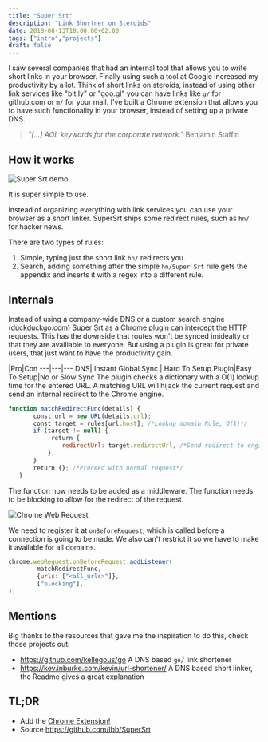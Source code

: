 ```yaml
---
title: "Super Srt"
description: "Link Shortner on Steroids"
date: 2018-08-13T18:00:00+02:00
tags: ["intro","projects"]
draft: false
---
```


I saw several companies that had an internal tool that allows you to write short
links in your browser. Finally using such a tool at Google increased my
productivity by a lot. Think of short links on steroids, instead of using other
link services like "bit.ly" or "goo.gl" you can have links like `g/` for
github.com or `m/` for your mail. I've built a Chrome extension that allows you
to have such functionality in your browser, instead of setting up a private DNS.

> _"[...] AOL keywords for the corporate network."_
> Benjamin Staffin

## How it works

![Super Srt demo](/img/super_srt_demo.gif)

It is super simple to use.

Instead of organizing everything with link services you can use your browser as
a short linker. SuperSrt ships some redirect rules, such as `hn/` for hacker
news.

There are two types of rules:

1. Simple, typing just the short link `hn/` redirects you.
2. Search, adding something after the simple `hn/Super Srt` rule gets the
   appendix and inserts it with a regex into a different rule.

## Internals

Instead of using a company-wide DNS or a custom search engine (duckduckgo.com)
Super Srt as a Chrome plugin can intercept the HTTP requests. This has the
downside that routes won't be synced imidealty or that they are availiable to
everyone. But using a plugin is great for private users, that just want to
have the productivity gain.

 |Pro|Con
---|---|---
DNS| Instant Global Sync | Hard To Setup
Plugin|Easy To Setup|No or Slow Sync
The plugin checks
a dictionary with a O(1) lookup time for the entered URL. A matching URL will
hijack the current request and send an internal redirect to the Chrome engine.

```js
function matchRedirectFunc(details) {
       const url = new URL(details.url);
       const target = rules[url.host]; /*Lookup domain Rule, O(1)*/
       if (target != null) {
            return {
               redirectUrl: target.redirectUrl, /*Send redirect to engine*/
           };
       }
       return {}; /*Proceed with normal request*/
   }
```

The function now needs to be added as a middleware. The function needs to be
blocking to allow for the redirect of the request.

![Chrome Web Request](https://lh4.googleusercontent.com/zYMpDZFjk2mWGoTUOgwwTmiQ_ti5ixCL_Isi1-YWp0df2PN2GsL3KhBAhzm2VAW1GjbkE2x-v4ZKZ01OVg53Rap57mu73rdUX9py5298Fu2gVR339DIp7E6Zi9XQ54COqmvIku1W)

We need to register it at `onBeforeRequest`, which is called before a connection
is going to be made. We also can't restrict it so we have to make it available
for all domains.

```js
chrome.webRequest.onBeforeRequest.addListener(
        matchRedirectFunc,
        {urls: ["<all_urls>"]},
        ["blocking"],
);
```

## Mentions

Big thanks to the resources that gave me the inspiration to do this, check those
projects out:

* <https://github.com/kellegous/go> A DNS based `go/` link shortener
* <https://kev.inburke.com/kevin/url-shortener/> A DNS based short linker, the
  Readme gives a great explanation

## TL;DR

* Add the [Chrome Extension!](https://chrome.google.com/webstore/detail/super-srt/mjkmanccgpefafflmchghecahiocanfj)
* Source <https://github.com/lbb/SuperSrt>
